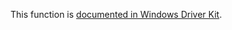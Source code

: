 This function is [documented in Windows Driver Kit](https://learn.microsoft.com/en-us/windows-hardware/drivers/ddi/wdm/nf-wdm-rtlhashunicodestring).
